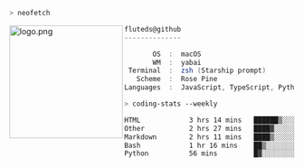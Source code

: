 ```zsh
> neofetch
```

<!--img align="left" src="https://github.com/fluteds.png" alt="logo.png" width="200"/>-->
<img align="left" src="https://external-content.duckduckgo.com/iu/?u=https%3A%2F%2F78.media.tumblr.com%2F975fca5f82161b190efdcaa05ffbd4ec%2Ftumblr_p6q6m9TJF01x3p3jmo1_500.png&f=1&nofb=1" alt="logo.png" width="200"/>

```csharp
fluteds@github
--------------

       OS  :  macOS
       WM  :  yabai
 Terminal  :  zsh (Starship prompt)  
   Scheme  :  Rose Pine  
Languages  :  JavaScript, TypeScript, Python, HTML, CSS  

```

```zsh
> coding-stats --weekly
```

<!--START_SECTION:waka-->

```txt
HTML            3 hrs 14 mins   ██████▒░░░░░░░░░░░░░░░░░░   24.77 %
Other           2 hrs 27 mins   ████▓░░░░░░░░░░░░░░░░░░░░   18.81 %
Markdown        2 hrs 11 mins   ████▒░░░░░░░░░░░░░░░░░░░░   16.76 %
Bash            1 hr 16 mins    ██▒░░░░░░░░░░░░░░░░░░░░░░   09.76 %
Python          56 mins         █▓░░░░░░░░░░░░░░░░░░░░░░░   07.20 %
```

<!--END_SECTION:waka-->
